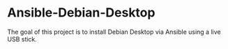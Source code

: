 # **Ansible-Debian-Desktop**
The goal of this project is to install Debian Desktop via Ansible using a live USB stick.